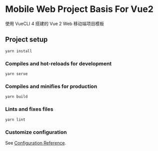 # Mobile Web Project Basis For Vue2

使用 VueCLI 4 搭建的 Vue 2 Web 移动端项目模板

## Project setup
```
yarn install
```

### Compiles and hot-reloads for development
```
yarn serve
```

### Compiles and minifies for production
```
yarn build
```

### Lints and fixes files
```
yarn lint
```

### Customize configuration
See [Configuration Reference](https://cli.vuejs.org/config/).
